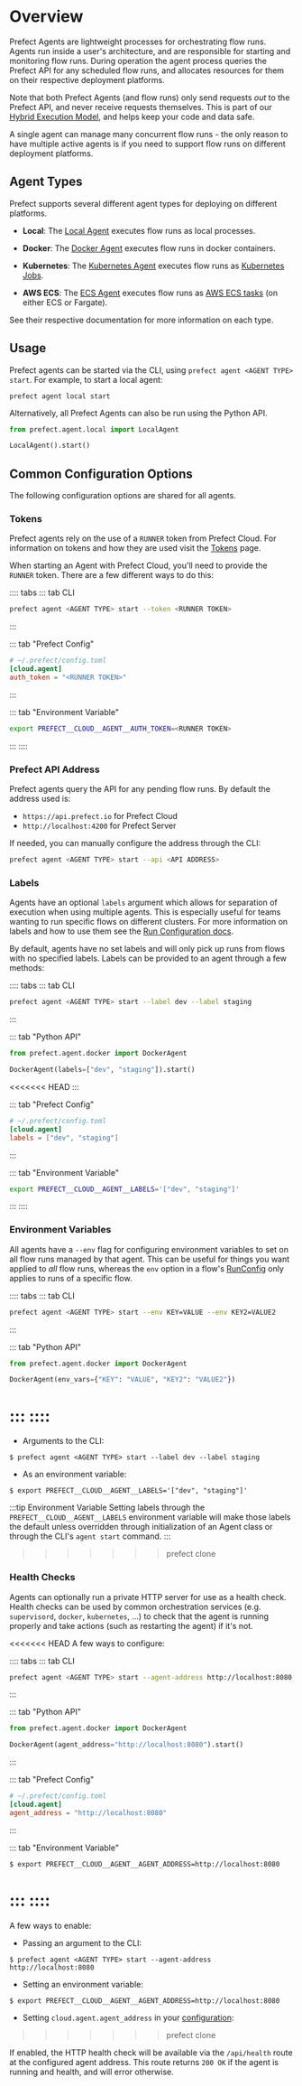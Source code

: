 # Overview

Prefect Agents are lightweight processes for orchestrating flow runs. Agents
run inside a user's architecture, and are responsible for starting and
monitoring flow runs. During operation the agent process queries the Prefect
API for any scheduled flow runs, and allocates resources for them on their
respective deployment platforms.

Note that both Prefect Agents (and flow runs) only send requests _out_ to the
Prefect API, and never receive requests themselves. This is part of our [Hybrid
Execution
Model](https://medium.com/the-prefect-blog/the-prefect-hybrid-model-1b70c7fd296),
and helps keep your code and data safe.

A single agent can manage many concurrent flow runs - the only reason to have
multiple active agents is if you need to support flow runs on different
deployment platforms.

## Agent Types

Prefect supports several different agent types for deploying on different
platforms.

- **Local**: The [Local Agent](./local.md) executes flow runs as local processes.

- **Docker**: The [Docker Agent](./docker.md) executes flow runs in docker
  containers.

- **Kubernetes**: The [Kubernetes Agent](./kubernetes.md) executes flow runs as
  [Kubernetes Jobs](https://kubernetes.io/docs/concepts/workloads/controllers/job/).

- **AWS ECS**: The [ECS Agent](./ecs.md) executes flow runs as [AWS ECS
  tasks](https://aws.amazon.com/ecs/) (on either ECS or Fargate).

See their respective documentation for more information on each type.

## Usage

Prefect agents can be started via the CLI, using `prefect agent <AGENT TYPE>
start`. For example, to start a local agent:

```
prefect agent local start
```

Alternatively, all Prefect Agents can also be run using the Python API.

```python
from prefect.agent.local import LocalAgent

LocalAgent().start()
```
## Common Configuration Options

The following configuration options are shared for all agents.

### Tokens <Badge text="Cloud"/>

Prefect agents rely on the use of a `RUNNER` token from Prefect Cloud. For
information on tokens and how they are used visit the
[Tokens](../concepts/tokens.html) page.

When starting an Agent with Prefect Cloud, you'll need to provide the `RUNNER`
token. There are a few different ways to do this:

:::: tabs
::: tab CLI
```bash
prefect agent <AGENT TYPE> start --token <RUNNER TOKEN>
```
:::

::: tab "Prefect Config"
```toml
# ~/.prefect/config.toml
[cloud.agent]
auth_token = "<RUNNER TOKEN>"
```
:::

::: tab "Environment Variable"
```bash
export PREFECT__CLOUD__AGENT__AUTH_TOKEN=<RUNNER TOKEN>
```
:::
::::

### Prefect API Address

Prefect agents query the API for any pending flow runs. By default the address
used is:

- `https://api.prefect.io` for Prefect Cloud
- `http://localhost:4200` for Prefect Server

If needed, you can manually configure the address through the CLI:

```bash
prefect agent <AGENT TYPE> start --api <API ADDRESS>
```

### Labels

Agents have an optional `labels` argument which allows for separation of
execution when using multiple agents. This is especially useful for teams
wanting to run specific flows on different clusters. For more information on
labels and how to use them see the
[Run Configuration docs](../flow_config/run_configs.md#labels).

By default, agents have no set labels and will only pick up runs from flows
with no specified labels. Labels can be provided to an agent
through a few methods:

:::: tabs
::: tab CLI
```bash
prefect agent <AGENT TYPE> start --label dev --label staging
```
:::

::: tab "Python API"
```python
from prefect.agent.docker import DockerAgent

DockerAgent(labels=["dev", "staging"]).start()
```
<<<<<<< HEAD
:::

::: tab "Prefect Config"
```toml
# ~/.prefect/config.toml
[cloud.agent]
labels = ["dev", "staging"]
```
:::

::: tab "Environment Variable"
```bash
export PREFECT__CLOUD__AGENT__LABELS='["dev", "staging"]'
```
:::
::::

### Environment Variables

All agents have a `--env` flag for configuring environment variables to set on
all flow runs managed by that agent. This can be useful for things you want
applied to *all* flow runs, whereas the `env` option in a flow's
[RunConfig](/orchestration/flow_config/run_configs.md) only applies to runs of a
specific flow.

:::: tabs
::: tab CLI
```bash
prefect agent <AGENT TYPE> start --env KEY=VALUE --env KEY2=VALUE2
```
:::

::: tab "Python API"
```python
from prefect.agent.docker import DockerAgent

DockerAgent(env_vars={"KEY": "VALUE", "KEY2": "VALUE2"})
```
:::
::::
=======

- Arguments to the CLI:

```
$ prefect agent <AGENT TYPE> start --label dev --label staging
```

- As an environment variable:

```
$ export PREFECT__CLOUD__AGENT__LABELS='["dev", "staging"]'
```

:::tip Environment Variable
Setting labels through the `PREFECT__CLOUD__AGENT__LABELS` environment variable will make those labels the default unless overridden through initialization of an Agent class or through the CLI's `agent start` command.
:::
>>>>>>> prefect clone

### Health Checks

Agents can optionally run a private HTTP server for use as a health check.
Health checks can be used by common orchestration services (e.g.
`supervisord`, `docker`, `kubernetes`, ...) to check that the agent is
running properly and take actions (such as restarting the agent) if it's not.

<<<<<<< HEAD
A few ways to configure:

:::: tabs
::: tab CLI
```bash
prefect agent <AGENT TYPE> start --agent-address http://localhost:8080
```
:::

::: tab "Python API"
```python
from prefect.agent.docker import DockerAgent

DockerAgent(agent_address="http://localhost:8080").start()
```
:::

::: tab "Prefect Config"
```toml
# ~/.prefect/config.toml
[cloud.agent]
agent_address = "http://localhost:8080"
```
:::

::: tab "Environment Variable"
```bash
$ export PREFECT__CLOUD__AGENT__AGENT_ADDRESS=http://localhost:8080
```
:::
::::
=======
A few ways to enable:

- Passing an argument to the CLI:

```
$ prefect agent <AGENT TYPE> start --agent-address http://localhost:8080
```

- Setting an environment variable:

```
$ export PREFECT__CLOUD__AGENT__AGENT_ADDRESS=http://localhost:8080
```

- Setting `cloud.agent.agent_address` in your [configuration](../../core/concepts/configuration.html):
>>>>>>> prefect clone

If enabled, the HTTP health check will be available via the `/api/health`
route at the configured agent address. This route returns `200 OK` if the
agent is running and health, and will error otherwise.
